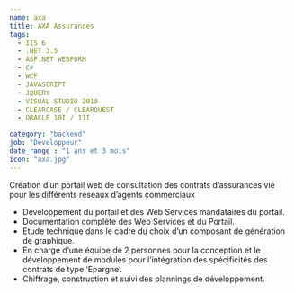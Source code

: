 ```yaml
---
name: axa
title: AXA Assurances
tags:
  - IIS 6
  - .NET 3.5
  - ASP.NET WEBFORM
  - C#
  - WCF
  - JAVASCRIPT
  - JQUERY
  - VISUAL STUDIO 2010
  - CLEARCASE / CLEARQUEST
  - ORACLE 10I / 11I

category: "backend"
job: "Développeur"
date_range : "1 ans et 3 mois"
icon: "axa.jpg"
---
```


Création d’un portail web de consultation des contrats d’assurances vie pour les différents réseaux d’agents commerciaux

- Développement du portail et des Web Services mandataires du portail.
- Documentation complète des Web Services et du Portail.
- Etude technique dans le cadre du choix d’un composant de génération de graphique.
- En charge d’une équipe de 2 personnes pour la conception et le développement de modules pour l’intégration des spécificités des contrats de type ‘Epargne’. 
- Chiffrage, construction et suivi des plannings de développement.
